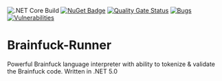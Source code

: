 ![.NET Core Build](https://github.com/nikolayresh/Brainfuck-Runner/actions/workflows/dotnet-core.yml/badge.svg)
[![NuGet Badge](https://buildstats.info/nuget/Brainfuck-Runner)](https://www.nuget.org/packages/Brainfuck-Runner/)
[![Quality Gate Status](https://sonarcloud.io/api/project_badges/measure?project=nikolayresh_Brainfuck-Runner&metric=alert_status)](https://sonarcloud.io/dashboard?id=nikolayresh_Brainfuck-Runner)
[![Bugs](https://sonarcloud.io/api/project_badges/measure?project=nikolayresh_Brainfuck-Runner&metric=bugs)](https://sonarcloud.io/dashboard?id=nikolayresh_Brainfuck-Runner)
[![Vulnerabilities](https://sonarcloud.io/api/project_badges/measure?project=nikolayresh_Brainfuck-Runner&metric=vulnerabilities)](https://sonarcloud.io/dashboard?id=nikolayresh_Brainfuck-Runner)

# Brainfuck-Runner
Powerful Brainfuck language interpreter with ability to tokenize &amp; validate the Brainfuck code. 
Written in .NET 5.0

